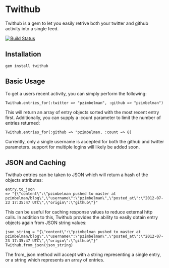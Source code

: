 
# Twithub

Twithub is a gem to let you easily retrive both your twitter and github activity into a single feed.

[![Build Status](https://secure.travis-ci.org/pzimbelman/twithub.png?branch=master)](http://travis-ci.org/pzimbelman/twithub)

## Installation

    gem install twithub

## Basic Usage

To get a users recent activity, you can simply perform the following:

    Twithub.entries_for(:twitter => "pzimbelman", :github => "pzimbelman")

This will return an array of entry objects sorted with the most recent entry first. Additionally, you can supply a :count parameter to limit the number of entries returned:

    Twithub.entries_for(:github => "pzimbelman, :count => 8)

Currently, only a single username is accepted for both the github and twitter parameters. support for multiple logins will likely be added soon.

## JSON and Caching

Twithub entries can be taken to JSON which will return a hash of the objects attributes:

    entry.to_json
    => "{\"content\":\"pzimbelman pushed to master at pzimbelman/blog\",\"username\":\"pzimbelman\",\"posted_at\":\"2012-07-23 17:35:47 UTC\",\"origin\":\"github\"}"

This can be useful for caching response values to reduce external http calls. In addition to this, Twithub provides the ability to easily obtain entry objects again from JSON string values:

    json_string = "{\"content\":\"pzimbelman pushed to master at pzimbelman/blog\",\"username\":\"pzimbelman\",\"posted_at\":\"2012-07-23 17:35:47 UTC\",\"origin\":\"github\"}"
    Twithub.from_json(json_string)

The from_json method will accept with a string representing a single entry, or a string which represents an array of entries. 
